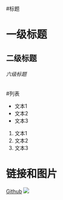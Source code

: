 #标题

# 一级标题
## 二级标题
###### 六级标题

#列表

- 文本1
- 文本2
- 文本3

1. 文本1
2. 文本2
3. 文本3

# 链接和图片

[Github](http://github.com)
![](http://s4.51cto.com/wyfs02/M00/75/E3/wKioL1ZEQQbS3NWMAABrx2FxCJ8768.jpg)


